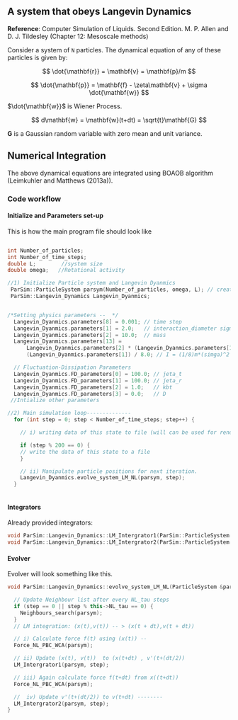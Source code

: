## A system that obeys Langevin Dynamics


**Reference**: Computer Simulation of Liquids. Second Edition. M. P. Allen and D. J. Tildesley  (Chapter 12: Mesoscale methods)

Consider a system of `N` particles. The dynamical equation of any of these particles is given by:

$$
\dot{\mathbf{r}} = \mathbf{v} = \mathbf{p}/m
$$

$$
\dot{\mathbf{p}} = \mathbf{f} - \zeta\mathbf{v} + \sigma \dot{\mathbf{w}}
$$

$\dot{\mathbf{w}}$ is Wiener Process. 

$$
d\mathbf{w} = \mathbf{w}(t+dt) = \sqrt{t}\mathbf{G}
$$

$\mathbf{G}$ is a Gaussian random variable with zero mean and unit variance.

## Numerical Integration
The above dynamical equations are integrated using BOAOB algorithm (Leimkuhler and Matthews (2013a)).


### Code workflow


#### Initialize and Parameters set-up
This is how the main program file should look like

``` c++ title=" main() "

int Number_of_particles;
int Number_of_time_steps;
double L;        //system size 
double omega;   //Rotational activity

//1) Initialize Particle system and Langevin Dyanmics
 ParSim::ParticleSystem parsym(Number_of_particles, omega, L); // create a simple system (using lattice init)
 ParSim::Langevin_Dynamics Langevin_Dyanmics;


/*Setting physics parameters --  */
  Langevin_Dyanmics.parameters[8] = 0.001; // time step
  Langevin_Dyanmics.parameters[1] = 2.0;   // interaction_diameter sigma
  Langevin_Dyanmics.parameters[2] = 10.0;  // mass
  Langevin_Dyanmics.parameters[13] =
      Langevin_Dyanmics.parameters[2] * (Langevin_Dyanmics.parameters[1]) *
      (Langevin_Dyanmics.parameters[1]) / 8.0; // I = (1/8)m*(simga)^2

  // Fluctuation-Dissipation Parameters
  Langevin_Dyanmics.FD_parameters[0] = 100.0; // jeta_t
  Langevin_Dyanmics.FD_parameters[1] = 100.0; // jeta_r
  Langevin_Dyanmics.FD_parameters[2] = 1.0;   // kbt
  Langevin_Dyanmics.FD_parameters[3] = 0.0;   // D
 //Intialize other parameters

//2) Main simulation loop--------------
  for (int step = 0; step < Number_of_time_steps; step++) {

    // i) writing data of this state to file (will can be used for rendering and analysis)

    if (step % 200 == 0) {
    // write the data of this state to a file
    }

    // ii) Manipulate particle positions for next iteration.
    Langevin_Dyanmics.evolve_system_LM_NL(parsym, step);
  }
 

```


#### Integrators
Already provided integrators:

``` c++ 
void ParSim::Langevin_Dynamics::LM_Intergrator1(ParSim::ParticleSystem &parsym, int step)
void ParSim::Langevin_Dynamics::LM_Intergrator2(ParSim::ParticleSystem &parsym, int step)
```

#### Evolver
Evolver will look something like this.

``` c++ title=" LM evolver "
void ParSim::Langevin_Dynamics::evolve_system_LM_NL(ParticleSystem &parsym, int step) {

  // Update Neighbour list after every NL_tau steps
  if (step == 0 || step % this->NL_tau == 0) {
    Neighbours_search(parsym);
  }
  // LM integration: (x(t),v(t)) -- > (x(t + dt),v(t + dt))

  // i) Calculate force f(t) using (x(t)) --
  Force_NL_PBC_WCA(parsym);

  // ii) Update (x(t), v(t))  to (x(t+dt) , v'(t+(dt/2))
  LM_Intergrator1(parsym, step);

  // iii) Again calculate force f(t+dt) from x((t+dt))
  Force_NL_PBC_WCA(parsym);

  //  iv) Update v'(t+(dt/2)) to v(t+dt) --------
  LM_Intergrator2(parsym, step);
}
```